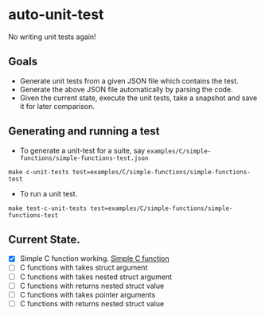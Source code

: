 # auto-unit-test
No writing unit tests again!

## Goals
- Generate unit tests from a given JSON file which contains the test.
- Generate the above JSON file automatically by parsing the code.
- Given the current state, execute the unit tests, take a snapshot and save it for later comparison.

## Generating and running a test
- To generate a unit-test for a suite, say `examples/C/simple-functions/simple-functions-test.json`
```shell
make c-unit-tests test=examples/C/simple-functions/simple-functions-test
```
- To run a unit test.
```shell
make test-c-unit-tests test=examples/C/simple-functions/simple-functions-test
```

## Current State.
- [x] Simple C function working. [Simple C function]
- [ ] C functions with takes struct argument
- [ ] C functions with takes nested struct argument
- [ ] C functions with returns nested struct value
- [ ] C functions with takes pointer arguments
- [ ] C functions with returns nested struct value

[Simple C function]: examples/c/simple-functions/simple-functions.h
